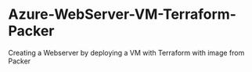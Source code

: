 # Azure-WebServer-VM-Terraform-Packer
 Creating a Webserver by deploying a VM with Terraform with image from Packer
